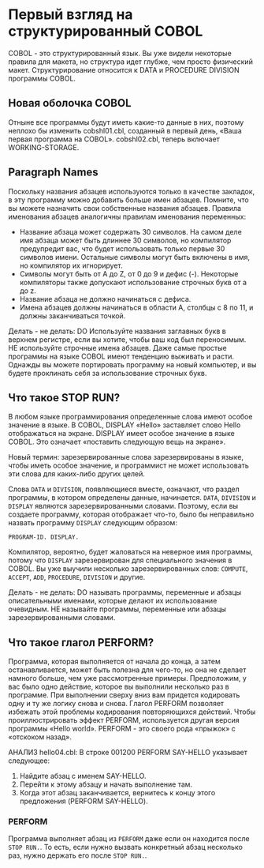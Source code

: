 # Первый взгляд на структурированный COBOL

COBOL - это структурированный язык. Вы уже видели некоторые правила для макета, но структура идет глубже, чем просто физический макет. Структурирование относится к DATA и PROCEDURE DIVISION программы COBOL.

## Новая оболочка COBOL
Отныне все программы будут иметь какие-то данные в них, поэтому неплохо бы изменить cobshl01.cbl, созданный в первый день, «Ваша первая программа на COBOL». cobshl02.cbl, теперь включает WORKING-STORAGE.

## Paragraph Names
Поскольку названия абзацев используются только в качестве закладок, в эту программу можно добавить больше имен абзацев. Помните, что вы можете назначить свои собственные названия абзацев. Правила именования абзацев аналогичны правилам именования переменных:

* Название абзаца может содержать 30 символов. На самом деле имя абзаца может быть длиннее 30 символов, но компилятор предупредит вас, что будет использовать только первые 30 символов имени. Остальные символы могут быть включены в имя, но компилятор их игнорирует.
* Символы могут быть от A до Z, от 0 до 9 и дефис (-). Некоторые компиляторы также допускают использование строчных букв от a до z.
* Название абзаца не должно начинаться с дефиса.
* Имена абзацев должны начинаться в области A, столбцы с 8 по 11, и должны заканчиваться точкой.

Делать - не делать: DO Используйте названия заглавных букв в верхнем регистре, если вы хотите, чтобы ваш код был переносимым.
НЕ используйте строчные имена абзацев. Даже самые простые программы на языке COBOL имеют тенденцию выживать и расти. Однажды вы можете портировать программу на новый компьютер, и вы будете проклинать себя за использование строчных букв.

## Что такое STOP RUN?
В любом языке программирования определенные слова имеют особое значение в языке. В COBOL, DISPLAY «Hello» заставляет слово Hello отображаться на экране. DISPLAY имеет особое значение в языке COBOL. Это означает «поставить следующую вещь на экране».

Новый термин: зарезервированные слова зарезервированы в языке, чтобы иметь особое значение, и программист не может использовать эти слова для каких-либо других целей.

Слова `DATA` и `DIVISION`, появляющиеся вместе, означают, что раздел программы, в котором определены данные, начинается. `DATA`, `DIVISION` и `DISPLAY` являются зарезервированными словами. Поэтому, если вы создаете программу, которая отображает что-то, было бы неправильно назвать программу `DISPLAY` следующим образом:
```
PROGRAM-ID. DISPLAY.
```
Компилятор, вероятно, будет жаловаться на неверное имя программы, потому что `DISPLAY` зарезервирован для специального значения в COBOL. Вы уже выучили несколько зарезервированных слов: `COMPUTE`, `ACCEPT`, `ADD`, `PROCEDURE`, `DIVISION` и другие.

Делать - не делать: DO называть программы, переменные и абзацы описательными именами, которые делают их использование очевидным.
НЕ называйте программы, переменные или абзацы зарезервированными словами.

## Что такое глагол PERFORM?
Программа, которая выполняется от начала до конца, а затем останавливается, может быть полезна для чего-то, но она не сделает намного больше, чем уже рассмотренные примеры. Предположим, у вас было одно действие, которое вы выполнили несколько раз в программе. При выполнении сверху вниз вам придется кодировать одну и ту же логику снова и снова.
Глагол PERFORM позволяет избежать этой проблемы кодирования повторяющихся действий. Чтобы проиллюстрировать эффект PERFORM, используется другая версия программы «Hello world». PERFORM - это своего рода «прыжок» с «отскоком назад».

АНАЛИЗ hello04.cbl: В строке 001200 PERFORM SAY-HELLO указывает следующее: 
1. Найдите абзац с именем SAY-HELLO.
2. Перейти к этому абзацу и начать выполнение там.
3. Когда этот абзац заканчивается, вернитесь к концу этого предложения (PERFORM SAY-HELLO).

### PERFORM
Программа выполняет абзац из `PERFORM` даже если он находится после `STOP RUN.`. То есть, если нужно вызвать конкретный абзац несколько раз, нужно держать его после `STOP RUN.`.